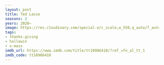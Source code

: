 ```yaml
---
layout: post
title: Ted Lasso
seasons: 2
years: 2020–
image: https://res.cloudinary.com/special-e/c_scale,w_550,q_auto/f_auto/Series%20posters/Ted_Lasso.png
tags:
- thanks-giving
- hallowin
- x-mass
imdb_url: https://www.imdb.com/title/tt10986410/?ref_=fn_al_tt_1
imdb_code: tt10986410
---
```

